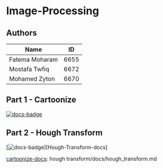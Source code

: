 # Image-Processing

## Authors

Name | ID
--- | ---
Fatema Moharam | 6655
Mostafa Twfiq | 6672
Mohamed Zyton | 6670

## Part 1 - Cartoonize

[![docs-badge]][cartoonize-docs]

<!-- References -->
[docs-badge]: https://img.shields.io/badge/Cartoonize%20docs-blue
[cartoonize-docs]: cartoonize/docs/cartoonize.md

## Part 2 - Hough Transform

[![docs-badge]][Hough-Transform-docs]

<!-- References -->
[docs-badge]: https://img.shields.io/badge/Cartoonize%20docs-blue
[cartoonize-docs]: hough transform/docs/hough_transform.md

